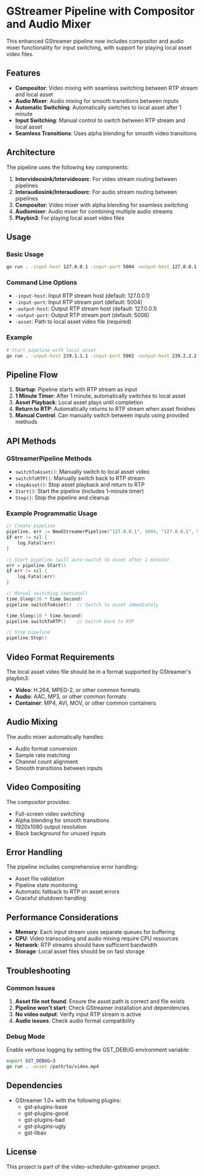 # GStreamer Pipeline with Compositor and Audio Mixer

This enhanced GStreamer pipeline now includes compositor and audio mixer functionality for input switching, with support for playing local asset video files.

## Features

- **Compositor**: Video mixing with seamless switching between RTP stream and local asset
- **Audio Mixer**: Audio mixing for smooth transitions between inputs
- **Automatic Switching**: Automatically switches to local asset after 1 minute
- **Input Switching**: Manual control to switch between RTP stream and local asset
- **Seamless Transitions**: Uses alpha blending for smooth video transitions

## Architecture

The pipeline uses the following key components:

1. **Intervideosink/Intervideosrc**: For video stream routing between pipelines
2. **Interaudiosink/Interaudiosrc**: For audio stream routing between pipelines
3. **Compositor**: Video mixer with alpha blending for seamless switching
4. **Audiomixer**: Audio mixer for combining multiple audio streams
5. **Playbin3**: For playing local asset video files

## Usage

### Basic Usage

```bash
go run . -input-host 127.0.0.1 -input-port 5004 -output-host 127.0.0.1 -output-port 5006 -asset /path/to/your/video.mp4
```

### Command Line Options

- `-input-host`: Input RTP stream host (default: 127.0.0.1)
- `-input-port`: Input RTP stream port (default: 5004)
- `-output-host`: Output RTP stream host (default: 127.0.0.1)
- `-output-port`: Output RTP stream port (default: 5006)
- `-asset`: Path to local asset video file (required)

### Example

```bash
# Start pipeline with local asset
go run . -input-host 239.1.1.1 -input-port 5002 -output-host 239.2.2.2 -output-port 6000 -asset /home/user/videos/promo.mp4
```

## Pipeline Flow

1. **Startup**: Pipeline starts with RTP stream as input
2. **1 Minute Timer**: After 1 minute, automatically switches to local asset
3. **Asset Playback**: Local asset plays until completion
4. **Return to RTP**: Automatically returns to RTP stream when asset finishes
5. **Manual Control**: Can manually switch between inputs using provided methods

## API Methods

### GStreamerPipeline Methods

- `switchToAsset()`: Manually switch to local asset video
- `switchToRTP()`: Manually switch back to RTP stream
- `stopAsset()`: Stop asset playback and return to RTP
- `Start()`: Start the pipeline (includes 1-minute timer)
- `Stop()`: Stop the pipeline and cleanup

### Example Programmatic Usage

```go
// Create pipeline
pipeline, err := NewGStreamerPipeline("127.0.0.1", 5004, "127.0.0.1", 5006, "/path/to/video.mp4")
if err != nil {
    log.Fatal(err)
}

// Start pipeline (will auto-switch to asset after 1 minute)
err = pipeline.Start()
if err != nil {
    log.Fatal(err)
}

// Manual switching (optional)
time.Sleep(30 * time.Second)
pipeline.switchToAsset()  // Switch to asset immediately

time.Sleep(10 * time.Second)
pipeline.switchToRTP()    // Switch back to RTP

// Stop pipeline
pipeline.Stop()
```

## Video Format Requirements

The local asset video file should be in a format supported by GStreamer's playbin3:

- **Video**: H.264, MPEG-2, or other common formats
- **Audio**: AAC, MP3, or other common formats
- **Container**: MP4, AVI, MOV, or other common containers

## Audio Mixing

The audio mixer automatically handles:
- Audio format conversion
- Sample rate matching
- Channel count alignment
- Smooth transitions between inputs

## Video Compositing

The compositor provides:
- Full-screen video switching
- Alpha blending for smooth transitions
- 1920x1080 output resolution
- Black background for unused inputs

## Error Handling

The pipeline includes comprehensive error handling:
- Asset file validation
- Pipeline state monitoring
- Automatic fallback to RTP on asset errors
- Graceful shutdown handling

## Performance Considerations

- **Memory**: Each input stream uses separate queues for buffering
- **CPU**: Video transcoding and audio mixing require CPU resources
- **Network**: RTP streams should have sufficient bandwidth
- **Storage**: Local asset files should be on fast storage

## Troubleshooting

### Common Issues

1. **Asset file not found**: Ensure the asset path is correct and file exists
2. **Pipeline won't start**: Check GStreamer installation and dependencies
3. **No video output**: Verify input RTP stream is active
4. **Audio issues**: Check audio format compatibility

### Debug Mode

Enable verbose logging by setting the GST_DEBUG environment variable:

```bash
export GST_DEBUG=3
go run . -asset /path/to/video.mp4
```

## Dependencies

- GStreamer 1.0+ with the following plugins:
  - gst-plugins-base
  - gst-plugins-good
  - gst-plugins-bad
  - gst-plugins-ugly
  - gst-libav

## License

This project is part of the video-scheduler-gstreamer project. 